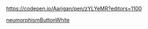 https://codepen.io/Aarigan/pen/zYLYeMR?editors=1100


[neumorphismButtonWhite](https://user-images.githubusercontent.com/52601835/207493286-a459bb84-a263-449e-8f09-4ac6e560747b.png)
